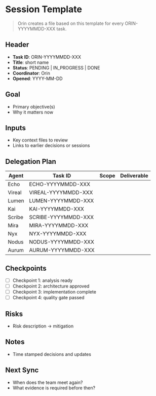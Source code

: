 # Session Template

> Orin creates a file based on this template for every ORIN-YYYYMMDD-XXX task.

## Header
- **Task ID**: ORIN-YYYYMMDD-XXX
- **Title**: short name
- **Status**: PENDING | IN_PROGRESS | DONE
- **Coordinator**: Orin
- **Opened**: YYYY-MM-DD

## Goal
- Primary objective(s)
- Why it matters now

## Inputs
- Key context files to review
- Links to earlier decisions or sessions

## Delegation Plan
| Agent | Task ID | Scope | Deliverable |
|-------|---------|-------|-------------|
| Echo | ECHO-YYYYMMDD-XXX | | |
| Vireal | VIREAL-YYYYMMDD-XXX | | |
| Lumen | LUMEN-YYYYMMDD-XXX | | |
| Kai | KAI-YYYYMMDD-XXX | | |
| Scribe | SCRIBE-YYYYMMDD-XXX | | |
| Mira | MIRA-YYYYMMDD-XXX | | |
| Nyx | NYX-YYYYMMDD-XXX | | |
| Nodus | NODUS-YYYYMMDD-XXX | | |
| Aurum | AURUM-YYYYMMDD-XXX | | |

## Checkpoints
- [ ] Checkpoint 1: analysis ready
- [ ] Checkpoint 2: architecture approved
- [ ] Checkpoint 3: implementation complete
- [ ] Checkpoint 4: quality gate passed

## Risks
- Risk description -> mitigation

## Notes
- Time stamped decisions and updates

## Next Sync
- When does the team meet again?
- What evidence is required before then?
